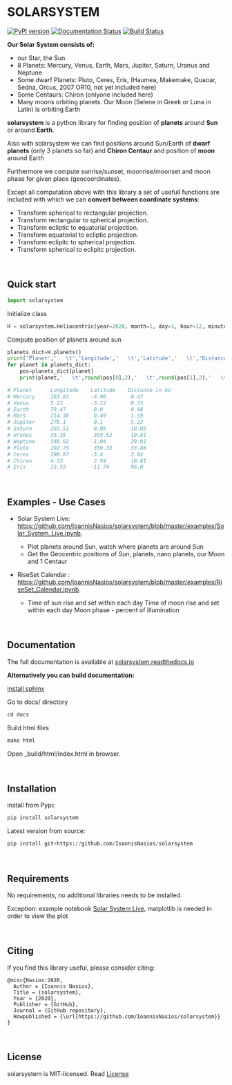 
# **SOLARSYSTEM** 

[![PyPI version](https://badge.fury.io/py/solarsystem.svg)](https://badge.fury.io/py/solarsystem)
[![Documentation Status](https://readthedocs.org/projects/solarsystem/badge/?version=latest)](https://solarsystem.readthedocs.io/en/latest/?badge=latest)
[![Build Status](https://travis-ci.org/IoannisNasios/solarsystem.svg?branch=master)](https://travis-ci.org/oannisNasios/solarsystem)

**Our Solar System consists of:**

* our Star, the Sun
* 8 Planets: Mercury, Venus, Earth, Mars, Jupiter, Saturn, Uranus and Neptune
* Some dwarf Planets: Pluto, Ceres, Eris, (Haumea, Makemake, Quaoar, Sedna, Orcus, 2007 OR10, not yet included here)
* Some Centaurs: Chiron (onlyone included here)
* Many moons orbiting planets. Our Moon (Selene in Greek  or Luna in Latin) is orbiting Earth


**solarsystem** is a python library for finding position of **planets** around **Sun** or around **Earth**.


Also with solarsystem we can find positions around Sun/Earth of **dwarf planets** (only 3 planets so far) and **Chiron Centaur**
and position of **moon** around Earth


Furthermore we compute sunrise/sunset, moonrise/moonset and moon phase for given place (geocoordinates).


Except all computation above with this library a set of usefull functions are included with which we can **convert between coordinate systems**:

* Transform spherical to rectangular projection.
* Transform rectangular to spherical projection.
* Transform ecliptic to equatorial projection.
* Transform equatorial to ecliptic projection.
* Transform eclipitc to spherical projection.
* Transform spherical to eclipitc projection.


&nbsp;   &nbsp;   &nbsp;   


## **Quick start**

```python
import solarsystem
```

Initialize class


```python
H = solarsystem.Heliocentric(year=2020, month=1, day=1, hour=12, minute=0 )
```

Compute position of planets around sun


```python
planets_dict=H.planets()
print('Planet','   \t','Longitude','   \t','Latitude','   \t','Distance in AU')
for planet in planets_dict:
    pos=planets_dict[planet]
    print(planet,'   \t',round(pos[0],2),'   \t',round(pos[1],2),'   \t',round(pos[2],2))
```


```python
# Planet      Longitude    Latitude    Distance in AU
# Mercury     263.83       -4.06        0.47
# Venus       5.23         -3.22        0.73
# Earth       79.47         0.0         0.98
# Mars        214.38        0.49        1.59
# Jupiter     276.1         0.1         5.23
# Saturn      292.51        0.05        10.05
# Uranus      35.35         359.52      19.81
# Neptune     348.02       -1.04        29.91
# Pluto       292.75        359.33      33.88
# Ceres       290.87       -5.4         2.92
# Chiron      4.33          2.94        18.81
# Eris        23.55        -11.74       96.0
```

&nbsp;   &nbsp;   &nbsp;   

## **Examples - Use Cases**

* Solar System Live: https://github.com/IoannisNasios/solarsystem/blob/master/examples/Solar_System_Live.ipynb.
    * Plot planets around Sun, watch where planets are around Sun
    * Get the Geocentric positions of Sun, planets, nano planets, our Moon and 1 Centaur

* RiseSet Calendar : https://github.com/IoannisNasios/solarsystem/blob/master/examples/RiseSet_Calendar.ipynb.
    * Time of sun rise and set within each day
    Time of moon rise and set within each day
    Moon phase - percent of illumination


&nbsp;   &nbsp;   &nbsp;   

## **Documentation**

The full documentation is available at [solarsystem.readthedocs.io](https://solarsystem.readthedocs.io)
&nbsp; &nbsp;

**Alternatively you can build documentation:**

[install sphinx](http://www.sphinx-doc.org/en/master/usage/installation.html)

Go to docs/ directory
```python
cd docs
```
Build html files
```python
make html
```
Open _build/html/index.html in browser.


&nbsp;   &nbsp;   &nbsp;   

## **Installation** 

install from Pypi:
```python
pip install solarsystem
```

Latest version from source:
```python
pip install git+https://github.com/IoannisNasios/solarsystem
```

&nbsp;   &nbsp;   &nbsp;   

## **Requirements**

No requirements, no additional libraries needs to be installed.

Exception: example notebook [Solar System Live](https://github.com/IoannisNasios/solarsystem/blob/master/examples/Solar_System_Live.ipynb), matplotlib is needed in order to view the plot


&nbsp;   &nbsp;   &nbsp;   


## **Citing**

If you find this library useful, please consider citing:


```
@misc{Nasios:2020,
  Author = {Ioannis Nasios},
  Title = {solarsystem},
  Year = {2020},
  Publisher = {GitHub},
  Journal = {GitHub repository},
  Howpublished = {\url{https://github.com/IoannisNasios/solarsystem}}
}
```

&nbsp;   &nbsp;   &nbsp;  

## **License**
solarsystem is MIT-licensed.
Read [License](https://github.com/IoannisNasios/solarsystem/blob/master/LICENSE)

&nbsp; 

